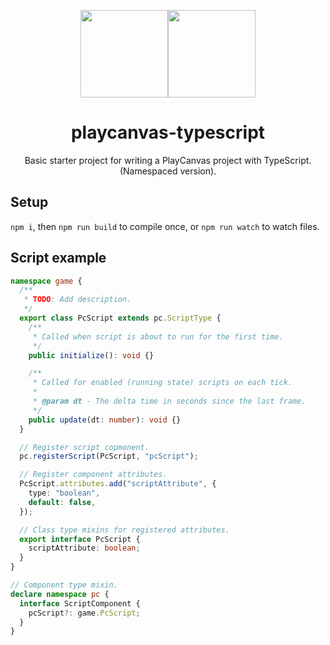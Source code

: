

<div align="center">


<img width="140" src="https://s3-eu-west-1.amazonaws.com/static.playcanvas.com/platform/images/logo/playcanvas-logo-medium.png"/><img width="140" src="https://cdn.worldvectorlogo.com/logos/typescript.svg"/>

# playcanvas-typescript

Basic starter project for writing a PlayCanvas project with TypeScript. (Namespaced version).

</div>

## Setup

`npm i`, then `npm run build` to compile once, or `npm run watch` to watch files.

## Script example

```ts
namespace game {
  /**
   * TODO: Add description.
   */
  export class PcScript extends pc.ScriptType {
    /**
     * Called when script is about to run for the first time.
     */
    public initialize(): void {}

    /**
     * Called for enabled (running state) scripts on each tick.
     *
     * @param dt - The delta time in seconds since the last frame.
     */
    public update(dt: number): void {}
  }

  // Register script copmonent.
  pc.registerScript(PcScript, "pcScript");

  // Register component attributes.
  PcScript.attributes.add("scriptAttribute", {
    type: "boolean",
    default: false,
  });

  // Class type mixins for registered attributes.
  export interface PcScript {
    scriptAttribute: boolean;
  }
}

// Component type mixin.
declare namespace pc {
  interface ScriptComponent {
    pcScript?: game.PcScript;
  }
}

```